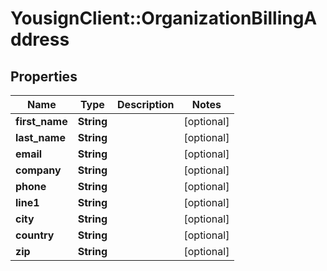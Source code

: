 # YousignClient::OrganizationBillingAddress

## Properties
Name | Type | Description | Notes
------------ | ------------- | ------------- | -------------
**first_name** | **String** |  | [optional] 
**last_name** | **String** |  | [optional] 
**email** | **String** |  | [optional] 
**company** | **String** |  | [optional] 
**phone** | **String** |  | [optional] 
**line1** | **String** |  | [optional] 
**city** | **String** |  | [optional] 
**country** | **String** |  | [optional] 
**zip** | **String** |  | [optional] 


